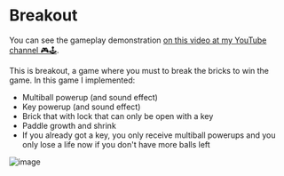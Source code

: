 # Breakout

You can see the gameplay demonstration [on this video at my YouTube channel 🎮🕹️](https://www.youtube.com/watch?v=xHW_gykfiQ4).

This is breakout, a game where you must to break the bricks to win the game. In this game I implemented:
- Multiball powerup (and sound effect)
- Key powerup (and sound effect)
- Brick that with lock that can only be open with a key
- Paddle growth and shrink
- If you already got a key, you only receive multiball powerups and you only lose a life now if you don't have more balls left

![image](https://github.com/me50/monambike/assets/35270174/37c5f5f4-d949-42a6-8929-6ada55cf4c86)

